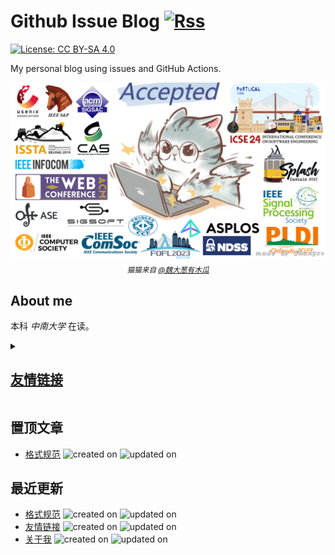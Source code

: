 # Github Issue Blog [![Rss](https://img.shields.io/badge/rss-F88900?style=for-the-badge&logo=rss&logoColor=white)](https://raw.githubusercontent.com/changxvv/Blog/master/feed.xml)
[![License: CC BY-SA 4.0](https://img.shields.io/badge/License-CC%20BY--SA%204.0-lightgrey.svg)](https://creativecommons.org/licenses/by-sa/4.0/)

My personal blog using issues and GitHub Actions.

<div align='center'>
  <img src="graphics/meme.png" alt="Fight for PhD" />
  <sub><i>猫猫来自 <a href="https://weibo.com/u/2169547965">@魏大葱有木瓜</a></i></sub>
</div> 

## About me
本科 *中南大学* 在读。

<details><summary><h2><a href="https://github.com/changxvv/Blog/issues/1"> 友情链接 </a></h2></summary>

<table>
<thead>
<tr>
<th>Name</th>
<th>Link</th>
<th>Desc</th>
</tr>
</thead>
<tbody>
<tr>
<td>$\textbf{H{\color{red}olyk}}$</td>
<td>https://blog.asukakyle.top/</td>
<td>好兄弟、本科室友、World Final 爷</td>
</tr>
<tr>
<td>千年八云紫</td>
<td>https://reimu.red/</td>
<td>好兄弟、Geek、啥都会</td>
</tr>
</tbody>
</table>

</details>

## 置顶文章
- [格式规范](https://github.com/changxvv/Blog/issues/3) ![created on](https://img.shields.io/badge/created%20on-2023--09--26-blue) ![updated on](https://img.shields.io/badge/updated%20on-2023--10--13-green)
## 最近更新
- [格式规范](https://github.com/changxvv/Blog/issues/3) ![created on](https://img.shields.io/badge/created%20on-2023--09--26-blue) ![updated on](https://img.shields.io/badge/updated%20on-2023--10--13-green)
- [友情链接](https://github.com/changxvv/Blog/issues/1) ![created on](https://img.shields.io/badge/created%20on-2023--09--25-blue) ![updated on](https://img.shields.io/badge/updated%20on-2023--10--13-green)
- [关于我](https://github.com/changxvv/Blog/issues/2) ![created on](https://img.shields.io/badge/created%20on-2023--09--26-blue) ![updated on](https://img.shields.io/badge/updated%20on-2023--09--26-green)
